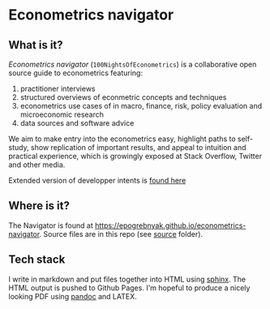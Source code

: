 # Econometrics navigator

## What is it?

*Econometrics navigator* (`100NightsOfEconometrics`) is a collaborative 
open source guide to econometrics featuring:

1. practitioner interviews
2. structured overviews of econmetric concepts and techniques
3. econometrics use cases of in macro, finance, risk, 
  policy evaluation and microeconomic research
4. data sources and software advice

We aim to make entry into the econometrics easy, highlight paths to self-study, 
show replication of important results, and appeal to intuition and practical 
experience, which is growingly exposed at Stack Overflow, Twitter and other media.

Extended version of developper intents is [found here](source/_no_show.txt)

## Where is it?

The Navigator is found at <https://epogrebnyak.github.io/econometrics-navigator>.
Source files are in this repo (see [source](source) folder).

## Tech stack

I write in markdown and put files together into HTML using [sphinx](http://www.sphinx-doc.org/en/master/). The HTML output is pushed to Github Pages.
I'm hopeful to produce a nicely looking PDF using [pandoc](https://pandoc.org/) 
and LATEX.

